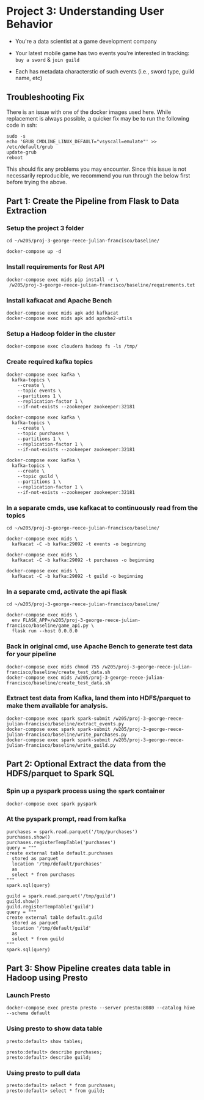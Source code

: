 # Project 3: Understanding User Behavior

- You're a data scientist at a game development company  

- Your latest mobile game has two events you're interested in tracking: `buy a
  sword` & `join guild`

- Each has metadata characterstic of such events (i.e., sword type, guild name,
  etc)

## Troubleshooting Fix

There is an issue with one of the docker images used here. While replacement is always possible, a quicker fix may be to run the following code in ssh:

```
sudo -s
echo 'GRUB_CMDLINE_LINUX_DEFAULT="vsyscall=emulate"' >> /etc/default/grub
update-grub
reboot
```

This should fix any problems you may encounter. Since this issue is not necessarily reproducible, we recommend you run through the below first before trying the above. 

## Part 1: Create the Pipeline from Flask to Data Extraction

### Setup the project 3 folder

```
cd ~/w205/proj-3-george-reece-julian-francisco/baseline/
```
```
docker-compose up -d
```

### Install requirements for Rest API

```
docker-compose exec mids pip install -r \
 /w205/proj-3-george-reece-julian-francisco/baseline/requirements.txt
```

### Install kafkacat and Apache Bench
```
docker-compose exec mids apk add kafkacat
docker-compose exec mids apk add apache2-utils
```

### Setup a Hadoop folder in the cluster

```
docker-compose exec cloudera hadoop fs -ls /tmp/
```

### Create required kafka topics

```
docker-compose exec kafka \
  kafka-topics \
    --create \
    --topic events \
    --partitions 1 \
    --replication-factor 1 \
    --if-not-exists --zookeeper zookeeper:32181
```
```
docker-compose exec kafka \
  kafka-topics \
    --create \
    --topic purchases \
    --partitions 1 \
    --replication-factor 1 \
    --if-not-exists --zookeeper zookeeper:32181
```
```
docker-compose exec kafka \
  kafka-topics \
    --create \
    --topic guild \
    --partitions 1 \
    --replication-factor 1 \
    --if-not-exists --zookeeper zookeeper:32181
```

### In a separate cmds, use kafkacat to continuously read from the topics
```
cd ~/w205/proj-3-george-reece-julian-francisco/baseline/
```
```
docker-compose exec mids \
  kafkacat -C -b kafka:29092 -t events -o beginning
```
```
docker-compose exec mids \
  kafkacat -C -b kafka:29092 -t purchases -o beginning
```
```
docker-compose exec mids \
  kafkacat -C -b kafka:29092 -t guild -o beginning
```

### In a separate cmd, activate the api flask
```
cd ~/w205/proj-3-george-reece-julian-francisco/baseline/
```

```
docker-compose exec mids \
  env FLASK_APP=/w205/proj-3-george-reece-julian-francisco/baseline/game_api.py \
  flask run --host 0.0.0.0
```

### Back in original cmd, use Apache Bench to generate test data for your pipeline

```
docker-compose exec mids chmod 755 /w205/proj-3-george-reece-julian-francisco/baseline/create_test_data.sh
docker-compose exec mids /w205/proj-3-george-reece-julian-francisco/baseline/create_test_data.sh
```


### Extract test data from Kafka, land them into HDFS/parquet to make them available for analysis.

```
docker-compose exec spark spark-submit /w205/proj-3-george-reece-julian-francisco/baseline/extract_events.py
docker-compose exec spark spark-submit /w205/proj-3-george-reece-julian-francisco/baseline/write_purchases.py
docker-compose exec spark spark-submit /w205/proj-3-george-reece-julian-francisco/baseline/write_guild.py
```

## Part 2: Optional Extract the data from the HDFS/parquet to Spark SQL

### Spin up a pyspark process using the `spark` container

```
docker-compose exec spark pyspark
```

### At the pyspark prompt, read from kafka

```
purchases = spark.read.parquet('/tmp/purchases')
purchases.show()
purchases.registerTempTable('purchases')
query = """
create external table default.purchases
  stored as parquet
  location '/tmp/default/purchases'
  as
  select * from purchases
"""
spark.sql(query)

guild = spark.read.parquet('/tmp/guild')
guild.show()
guild.registerTempTable('guild')
query = """
create external table default.guild
  stored as parquet
  location '/tmp/default/guild'
  as
  select * from guild
"""
spark.sql(query)
```

## Part 3: Show Pipeline creates data table in Hadoop using Presto

### Launch Presto
```
docker-compose exec presto presto --server presto:8080 --catalog hive --schema default
```

### Using presto to show data table
```
presto:default> show tables;
```

```
presto:default> describe purchases;
presto:default> describe guild;
```

### Using presto to pull data
```
presto:default> select * from purchases;
presto:default> select * from guild;
```



